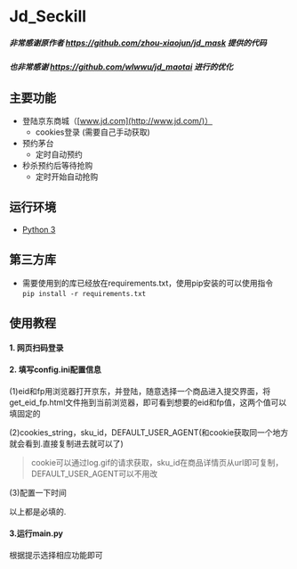 # Jd_Seckill

##### 非常感谢原作者 https://github.com/zhou-xiaojun/jd_mask 提供的代码
##### 也非常感谢 https://github.com/wlwwu/jd_maotai 进行的优化

## 主要功能

- 登陆京东商城（[www.jd.com](http://www.jd.com/)）
  - cookies登录 (需要自己手动获取)
- 预约茅台
  - 定时自动预约
- 秒杀预约后等待抢购
  - 定时开始自动抢购

## 运行环境

- [Python 3](https://www.python.org/)

## 第三方库

- 需要使用到的库已经放在requirements.txt，使用pip安装的可以使用指令  
`pip install -r requirements.txt`

## 使用教程  
#### 1. 网页扫码登录
#### 2. 填写config.ini配置信息 
(1)eid和fp用浏览器打开京东，并登陆，随意选择一个商品进入提交界面，将get_eid_fp.html文件拖到当前浏览器，即可看到想要的eid和fp值，这两个值可以填固定的

(2)cookies_string，sku_id，DEFAULT_USER_AGENT(和cookie获取同一个地方就会看到.直接复制进去就可以了) 
>cookie可以通过log.gif的请求获取，sku_id在商品详情页从url即可复制，DEFAULT_USER_AGENT可以不用改

(3)配置一下时间
 
以上都是必填的.

#### 3.运行main.py 
根据提示选择相应功能即可
